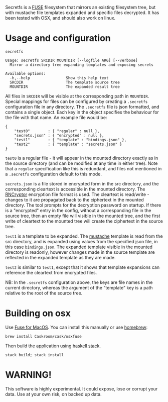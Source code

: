 Secretfs is a [FUSE][] filesystem that mirrors an existing filesystem
tree, but with mustache file templates expanded and specific files
decrypted. It has been tested with OSX, and should also work on linux.

# Usage and configuration

```
secretfs

Usage: secretfs SRCDIR MOUNTDIR [--logfile ARG] [--verbose]
  Mirror a directory tree expanding templates and exposing secrets

Available options:
  -h,--help                Show this help text
  SRCDIR                   The template source tree
  MOUNTDIR                 The expanded result tree
```

All files in `SRCDIR` will be visible at the corresponding path in
`MOUNTDIR`. Special mappings for files can be configured by creating
a `.secretfs` configuration file in any directory. The `.secretfs`
file is json formatted, and contains a single object. Each key in the
object specifies the behaviour for the file with that name.
An example file would be:

```
{
    "test0"        : { "regular" : null },
    "secrets.json" : { "encrypted" : null },
    "test1"        : { "template" : "bindings.json" },
    "test2"        : { "template" : "secrets.json" }
}
```

`test0` is a regular file - it will appear in the mounted directory
exactly as in the source directory (and can be modified at any time in
either tree). Note that a `regular` specification like this is
redundant, and files not mentioned in a `.secretfs` configuration
default to this mode.

`secrets.json` is a file stored in encrypted form in the src
directory, and the corresponding cleartext is accessible in the
mounted directory. The [RNCryptor][] encryption file format is
used. The cleartext is read/write - changes to it are propagated back
to the ciphertext in the mounted directory. The tool prompts for the
decryption password on startup. If there is a "encrypted" entry in the
config, without a corresponding file in the source tree, then an empty
file will visible in the mounted tree, and the first write of
cleartext to the mounted tree will create the ciphertext in the source
tree.

`test1` is a template to be expanded. The [mustache][] template is
read from the src directory, and is expanded using values from the
specified json file, in this case `bindings.json`. The expanded
template visible in the mounted directory is readonly, however changes
made in the source template are reflected in the expanded template as
they are made.

`test2` is similar to `test1`, except that it shows that template
expansions can reference the cleartext from encrypted files.

NB: In the `.secretfs` configuration above, the keys are file names in
the current directory, whereas the argument of the "template" key
is a path relative to the root of the source tree.


# Building on osx

Use [Fuse for MacOS][osxfuse]. You can install this manually or use
[homebrew][]:

```
brew install Caskroom/cask/osxfuse
```

Then build the application using [haskell stack][stack].

```
stack build; stack install
```

[RNCryptor]:http://rncryptor.github.io/
[FUSE]:https://en.wikipedia.org/wiki/Filesystem_in_Userspace
[mustache]:https://mustache.github.io/mustache.5.html
[osxfuse]:https://osxfuse.github.io/
[homebrew]:http://brew.sh/
[stack]:https://docs.haskellstack.org/en/stable/README/

# WARNING!

This software is highly experimental. It could expose, lose or corrupt your
data. Use at your own risk, on backed up data.
